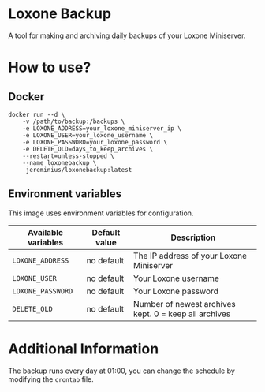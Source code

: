 # Loxone Backup

A tool for making and archiving daily backups of your Loxone Miniserver.

# How to use?
## Docker
```console
docker run --d \
    -v /path/to/backup:/backups \
    -e LOXONE_ADDRESS=your_loxone_miniserver_ip \
    -e LOXONE_USER=your_loxone_username \
    -e LOXONE_PASSWORD=your_loxone_password \
    -e DELETE_OLD=days_to_keep_archives \
    --restart=unless-stopped \
    --name loxonebackup \
     jereminius/loxonebackup:latest
```
## Environment variables

This image uses environment variables for configuration.

|Available variables     |Default value        |Description                                         |
|------------------------|---------------------|----------------------------------------------------|
|`LOXONE_ADDRESS`    |no default           |The IP address of your Loxone Miniserver|
|`LOXONE_USER`    |no default           |Your Loxone username |
|`LOXONE_PASSWORD` |no default|Your Loxone password|
|`DELETE_OLD`   |no default           |Number of newest archives kept. 0 = keep all archives|

# Additional Information

The backup runs every day at 01:00, you can change the schedule by modifying the `crontab` file.
